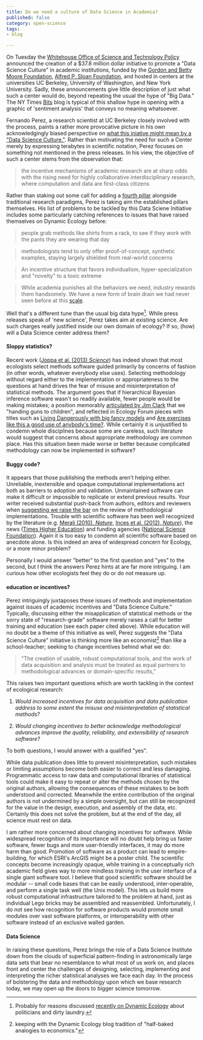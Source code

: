 ```yaml
---
title: Do we need a culture of Data Science in Academia? 
published: false
category: open-science
tags: 
- blog

---
```



On Tuesday the [Whitehouse Office of Science and Technology Policy](http://www.nitrd.gov/nitrdgroups/index.php?title=Data_to_Knowledge_to_Action) announced the creation of a $37.8 million dollar initiative to promote a "Data Science Culture" in academic institutions, funded by the [Gordon and Betty Moore Foundation](http://www.moore.org/newsroom/press-releases/2013/11/12/%20bold_new_partnership_launches_to_harness_potential_of_data_scientists_and_big_data), [Alfred P. Sloan Foundation](http://www.sloan.org/fileadmin/media/files/press_releases/datascience.pdf), and hosted in centers at the universities UC Berkeley, University of Washington, and New York University. Sadly, these announcements give little description of just what such a center would do, beyond repeating the usual the hype of  "Big Data."  The NY Times [Bits](http://bits.blogs.nytimes.com/2013/11/12/program-seeks-to-nurture-data-science-culture-at-universities) blog is typical of this shallow hype in opening with a graphic of 'sentiment analysis' that conveys no meaning whatsoever. 

<!--Include that sentiment-analysis image? -->

Fernando Perez, a research scientist at UC Berkeley closely involved with the process, paints a rather more provocative picture in his own acknowledgingly biased perspective on [what this iniative might mean by a "Data Science Culture."](http://blog.fperez.org/2013/11/an-ambitious-experiment-in-data-science.html).  Rather than motivating the need for such a Center merely by expressing terabytes in scientific notation, Perez focuses on something not mentioned in the press releases. In his view, the objective of such a center stems from the observation that: 

> the incentive mechanisms of academic research are at sharp odds with the rising need for highly collaborative interdisciplinary research, where computation and data are first-class citizens

Rather than staking out some call for adding a [fourth pillar](http://research.microsoft.com/en-us/collaboration/fourthparadigm/) alongside traditional research paradigms, Perez is taking aim the established pillars themselves.  His list of problems to be tackled by this Data Sciene Initiative includes some particularly catching references to issues that have raised themselves on Dynamic Ecology before:  


> people grab methods like shirts from a rack, to see if they work with the pants they are wearing that day

> methodologists tend to only offer proof-of-concept, synthetic examples, staying largely shielded from real-world concerns

> An incentive structure that favors individualism, hyper-specialization and "novelty" to a toxic extreme

> While academia punishes all the behaviors we need, industry rewards them handsomely. We have a new form of brain drain we had never seen before at this [scale](http://jakevdp.github.io/blog/2013/10/26/big-data-brain-drain). 


Well that's a different tune than the usual big data hype[^1]. While press releases speak of 'new science', Perez takes aim at existing science. Are such charges really justified inside our own domain of ecology? If so, (how) will a Data Science center address them?


#### Sloppy statistics?

Recent work ([Joppa et al. (2013) _Science_](http://doi.org/10.1126/science.1231535)) has indeed shown that most ecologists select methods software guided primarily by concerns of fashion (in other words, whatever everybody else uses). Selecting methodology without regard either to the implementation or appropriateness to the questions at hand drives the fear of misuse and misinterpretation of statistical methods. The argument goes that if hierarchical Bayesian inference software wasn't so readily available, fewer people would be making mistakes; a position memorably [articulated by Jim Clark](http://press.princeton.edu/titles/8348.html) that we "handing guns to children", and reflected in Ecology Forum pieces with titles such as [Living Dangerously with big fancy models](http://doi.org/10.1890/10-1124.1) and [Are exercises like this a good use of anybody's time?](http://doi.org/10.1890/10-0052.1). While certainly it is unjustified to condemn whole disciplines because some are careless, such literature would suggest that concerns about appropriate methodology are common place.  Has this situation been made worse or better because complicated methodology can now be implemented in software?  


#### Buggy code?

It appears that those publishing the methods aren't helping either. Unreliable, inextensible and opaque computational implementations act both as barriers to adoption and validation.  Unmaintained software can make it difficult or impossible to replicate or extend previous results.  Your writer received substantial push-back from authors, editors and reviewers when [suggesting we raise the bar](http://carlboettiger.info/2013/06/13/what-I-look-for-in-software-papers.html) on the review of methodological implementations. Trouble with scientific software has been well recognized by the literature (e.g. [Merali (2010), _Nature_](http://doi.org/10.1038/467775a), [Inces et al. (2012), _Nature_](http://doi.org/10.1038/nature10836)), the news ([Times Higher Education](http://www.timeshighereducation.co.uk/news/save-your-work-give-software-engineers-a-career-track/2006431.article)) and funding agencies ([National Science Foundation](http://www.nsf.gov/pubs/2013/nsf13525/nsf13525.htm)).  Again it is too easy to condemn all scientific software based on anecdote alone.  Is this indeed an area of widespread concern for Ecology, or a more minor problem?


Personally I would answer "better" to the first question and "yes" to the second, but I think the answers Perez hints at are far more intriguing.  I am curious how other ecologists feel they do or do not measure up.  


#### education or incentives?

Perez intriguingly juxtaposes these issues of methods and implementation against issues of academic incentives and "Data Science Culture." Typically, discussing either the misapplication of statistical methods or the sorry state of "research-grade" software merely raises a call for better training and education (see each paper cited above). While education will no doubt be a theme of this initiative as well, Perez suggests the "Data Science Culture" initiative is thinking more like an economist[^2] than like a school-teacher; seeking to change incentives behind what we do:


> "The creation of usable, robust computational tools, and the work of data acquisition and analysis must be treated as equal partners to methodological advances or domain-specific results,"  

This raises two important questions which are worth tackling in the context of ecological research:

1. _Would increased incentives for data acquisition and data publication address to some extent the misuse and misinterpretation of statistical methods?_

2. _Would changing incentives to better acknowledge methodological advances improve the quality, reliability, and extensibility of research software?_  


To both questions, I would answer with a qualified "yes".  

While data publication does little to prevent misinterpretation, such mistakes or limiting assumptions become both easier to correct and less damaging. Programmatic access to raw data and computational libraries of statistical tools could make it easy to repeat or alter the methods chosen by the original authors, allowing the consequences of these mistakes to be both understood and corrected. Meanwhile the entire contribution of the original authors is not undermined by a simple oversight, but can still be recognized for the value in the design, execution, and assembly of the data, etc.  Certainly this does not solve the problem, but at the end of the day, all science must rest on data.  

<!-- Data scales in a way that publications do not.  Given a single paper on a topic, it is much easier to read the conclusion than replicate it from the data.  Given 1000 papers on the topic vs having the underlying data in a standardized form, it becomes easier to replicate the analyses. -->
<!-- It's not just about big data and new questions, but letting those 4 people in your sub-sub-domain who will actually read your paper from cover to cover actually analyze the same data set you did, rather than always talking past one another.  -->

<!-- eek, tangent..!  -->
I am rather more concerned about changing incentives for software. While widespread recognition of its importance will no doubt help bring us faster software, fewer bugs and more user-friendly interfaces, it may do more harm than good.  Promotion of software as a product can lead to empire-building, for which ESRI's ArcGIS might be a poster child. The scientific concepts become increasingly opaque, while training in a conceptually rich academic field gives way to more mindless training in the user interface of a single giant software tool.  I believe that good scientific software should be modular -- small code bases that can be easily understood, inter-operable, and perform a single task well (the Unix model).  This lets us build more robust computational infrastructure tailored to the problem at hand, just as individual Lego bricks may be assembled and reassembled.   Unfortunately, I do not see how recognition for software products would promote small modules over vast software platforms, or interoperability with other software instead of an exclusive walled garden. 

<!-- include image of lego brick tower?-->


#### Data Science

In raising these questions, Perez brings the role of a Data Science Institute down from the clouds of superficial pattern-finding in astronomically large data sets that bear no resemblance to what most of us work on, and places front and center the challenges of designing, selecting, implementing and interpreting the richer statistical analyses we face each day. In the process of bolstering the data and methodology upon which we base research today, we may open up the doors to bigger science tomorrow.  




[^1]: Probably for reasons discussed [recently on Dynamic Ecology](http://dynamicecology.wordpress.com/2013/11/07/the-one-true-route-to-good-science-is/comment-page-1/#comment-20373) about politicians and dirty laundry. 

[^2]: keeping with the Dynamic Ecology blog tradition of "half-baked analogies to economics."

